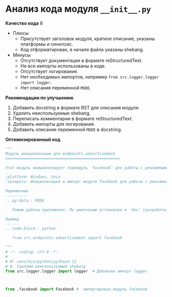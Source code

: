 # Анализ кода модуля `__init__.py`

**Качество кода**
8
- Плюсы
    - Присутствует заголовок модуля, краткое описание, указаны платформы и синопсис.
    - Код отформатирован, в начале файла указаны shebang.
- Минусы
    - Отсутствует документация в формате reStructuredText.
    - Не все импорты использованы в коде.
    - Отсутствует логирование.
    - Нет необходимых импортов, например `from src.logger.logger import logger`.
    - Нет описания переменной `MODE`.

**Рекомендации по улучшению**

1.  Добавить docstring в формате RST для описания модуля.
2.  Удалить неиспользуемые shebang.
3.  Переписать комментарии в формате reStructuredText.
4.  Добавить импорты для логирования.
5.  Добавить описание переменной `MODE` в docstring.

**Оптимизированный код**

```python
"""
Модуль инициализации для endpoints.advertisement
==================================================

Этот модуль инициализирует подмодуль `facebook` для работы с рекламными объявлениями.

:platform: Windows, Unix
:synopsis: Инициализация и импорт модуля facebook для работы с рекламными объявлениями.

Переменные
----------
.. py:data:: MODE

   Режим работы приложения. По умолчанию установлен в 'dev' (разработка).

Пример
------
.. code-block:: python

   from src.endpoints.advertisement import facebook

"""
# -*- coding: utf-8 -*-
# 
# #! venv/bin/python/python3.12
# #  Удаляем неиспользуемые shebang
from src.logger.logger import logger  # Добавлен импорт logger



from .facebook import Facebook #  импортирован модуль facebook
```